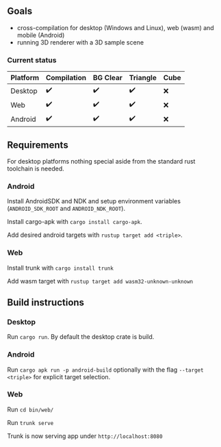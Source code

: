 ## Goals

- cross-compilation for desktop (Windows and Linux), web (wasm) and mobile (Android)
- running 3D renderer with a 3D sample scene

### Current status

| Platform | Compilation        | BG Clear           | Triangle           | Cube |
| -------- | ------------------ | ------------------ | ------------------ | ---- |
| Desktop  | :heavy_check_mark: | :heavy_check_mark: | :heavy_check_mark: | :x:  |
| Web      | :heavy_check_mark: | :heavy_check_mark: | :heavy_check_mark: | :x:  |
| Android  | :heavy_check_mark: | :heavy_check_mark: | :heavy_check_mark: | :x:  |

## Requirements

For desktop platforms nothing special aside from the standard rust toolchain is needed.

### Android

Install AndroidSDK and NDK and setup environment variables (`ANDROID_SDK_ROOT` and `ANDROID_NDK_ROOT`).

Install cargo-apk with `cargo install cargo-apk`.

Add desired android targets with `rustup target add <triple>`.

### Web

Install trunk with `cargo install trunk`

Add wasm target with `rustup target add wasm32-unknown-unknown`

## Build instructions

### Desktop

Run `cargo run`. By default the desktop crate is build.

### Android

Run `cargo apk run -p android-build` optionally with the flag `--target <triple>` for explicit target selection.

### Web

Run `cd bin/web/`

Run `trunk serve`

Trunk is now serving app under `http://localhost:8080`
